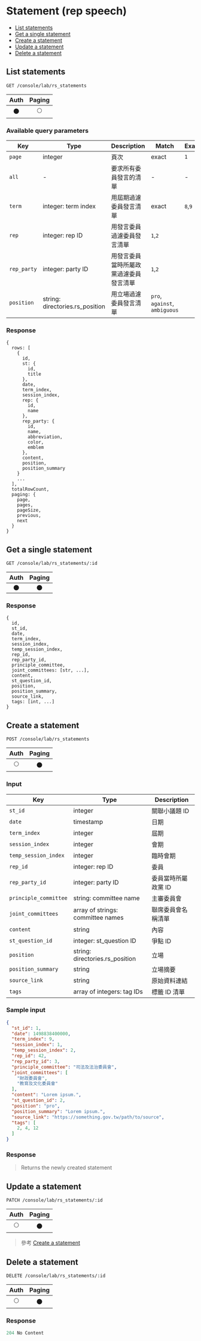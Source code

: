 # Statement (rep speech)

- [List statements](#list-statements)
- [Get a single statement](#get-a-single-statement)
- [Create a statement](#create-a-statement)
- [Update a statement](#update-a-statement)
- [Delete a statement](#delete-a-statement)

## List statements
```
GET /console/lab/rs_statements
```

| Auth | Paging |
| :---: | :---: |
| 🌑 | 🌕 |

### Available query parameters

| Key | Type | Description | Match | Example |
| --- | --- | --- | --- | --- |
| `page` | integer | 頁次 | exact | `1` |
| `all` | - | 要求所有委員發言的清單 | - | - |
| `term` | integer: term index | 用屆期過濾委員發言清單 | exact | `8`,`9` |
| `rep` | integer: rep ID | 用發言委員過濾委員發言清單 | `1`,`2` |
| `rep_party` | integer: party ID | 用發言委員當時所屬政黨過濾委員發言清單 | `1`,`2` |
| `position` | string: directories.rs_position | 用立場過濾委員發言清單 | `pro`, `against`, `ambiguous` |

### Response
```
{
  rows: [
    {
      id,
      st: {
        id,
        title
      },
      date,
      term_index,
      session_index,
      rep: {
        id,
        name
      },
      rep_party: {
        id,
        name,
        abbreviation,
        color,
        emblem
      },
      content,
      position,
      position_summary
    }
    ...
  ],
  totalRowCount,
  paging: {
    page,
    pages,
    pageSize,
    previous,
    next
  }
}
```

## Get a single statement
```
GET /console/lab/rs_statements/:id
```

| Auth | Paging |
| :---: | :---: |
| 🌑 | 🌑 |

### Response
```
{
  id,
  st_id,
  date,
  term_index,
  session_index,
  temp_session_index,
  rep_id,
  rep_party_id,
  principle_committee,
  joint_committees: [str, ...],
  content,
  st_question_id,
  position,
  position_summary,
  source_link,
  tags: [int, ...]
}
```

## Create a statement
```
POST /console/lab/rs_statements
```

| Auth | Paging |
| :---: | :---: |
| 🌕 | 🌑 |

### Input

| Key | Type | Description |
| --- | --- | --- |
| `st_id` | integer | 關聯小議題 ID |
| `date` | timestamp | 日期 |
| `term_index` | integer | 屆期 |
| `session_index` | integer | 會期 |
| `temp_session_index` | integer | 臨時會期 |
| `rep_id` | integer: rep ID | 委員 |
| `rep_party_id` | integer: party ID | 委員當時所屬政黨 ID |
| `principle_committee` | string: committee name | 主審委員會 |
| `joint_committees` | array of strings: committee names | 聯席委員會名稱清單 |
| `content` | string | 內容 |
| `st_question_id` | integer: st_question ID | 爭點 ID |
| `position` | string: directories.rs_position | 立場 |
| `position_summary` | string | 立場摘要 |
| `source_link` | string | 原始資料連結 |
| `tags` | array of integers: tag IDs | 標籤 ID 清單 |

### Sample input
```json
{
  "st_id": 1,
  "date": 1498838400000,
  "term_index": 9,
  "session_index": 1,
  "temp_session_index": 2,
  "rep_id": 42,
  "rep_party_id": 3,
  "principle_committee": "司法及法治委員會",
  "joint_committees": [
    "財政委員會",
    "教育及文化委員會"
  ],
  "content": "Lorem ipsum.",
  "st_question_id": 2,
  "position": "pro",
  "position_summary": "Lorem ipsum.",
  "source_link": "https://something.gov.tw/path/to/source",
  "tags": [
    2, 4, 12
  ]
}
```

### Response
> Returns the newly created statement

## Update a statement
```
PATCH /console/lab/rs_statements/:id
```

| Auth | Paging |
| :---: | :---: |
| 🌕 | 🌑 |

> 參考 [Create a statement](#create-a-statement)

## Delete a statement
```
DELETE /console/lab/rs_statements/:id
```

| Auth | Paging |
| :---: | :---: |
| 🌕 | 🌑 |

### Response
```javascript
204 No Content
```
